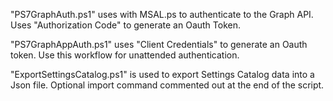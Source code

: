 "PS7GraphAuth.ps1" uses with MSAL.ps to authenticate to the Graph API.  Uses "Authorization Code" to generate an Oauth Token.

"PS7GraphAppAuth.ps1" uses "Client Credentials" to generate an Oauth token.  Use this workflow for unattended authentication.

"ExportSettingsCatalog.ps1" is used to export Settings Catalog data into a Json file.  Optional import command commented out at the end of the script.
